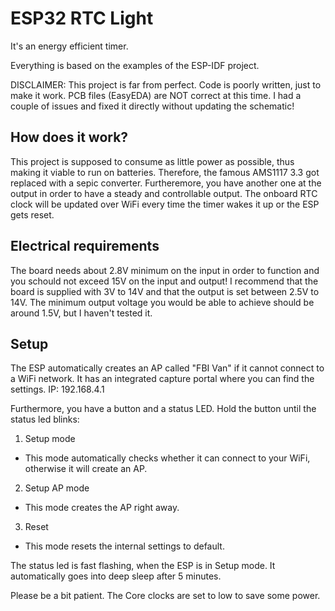 # ESP32 RTC Light
It's an energy efficient timer.

Everything is based on the examples of the ESP-IDF project. 

DISCLAIMER: This project is far from perfect. Code is poorly written, just to make it work. PCB files (EasyEDA) are NOT correct at this time. I had a couple of issues and fixed it directly without updating the schematic!

## How does it work?
This project is supposed to consume as little power as possible, thus making it viable to run on batteries. 
Therefore, the famous AMS1117 3.3 got replaced with a sepic converter. Furtheremore, you have another one at the output in order to have a steady and controllable output.
The onboard RTC clock will be updated over WiFi every time the timer wakes it up or the ESP gets reset. 

## Electrical requirements
The board needs about 2.8V minimum on the input in order to function and you schould not exceed 15V on the input and output!
I recommend that the board is supplied with 3V to 14V and that the output is set between 2.5V to 14V.
The minimum output voltage you would be able to achieve should be around 1.5V, but I haven't tested it.

## Setup
The ESP automatically creates an AP called "FBI Van" if it cannot connect to a WiFi network. It has an integrated capture portal where you can find the settings.
IP: 192.168.4.1

Furthermore, you have a button and a status LED.
Hold the button until the status led blinks:
1. Setup mode 
  * This mode automatically checks whether it can connect to your WiFi, otherwise it will create an AP.
2. Setup AP mode
  * This mode creates the AP right away.
3. Reset
  * This mode resets the internal settings to default.

The status led is fast flashing, when the ESP is in Setup mode. It automatically goes into deep sleep after 5 minutes.

Please be a bit patient. The Core clocks are set to low to save some power. 
